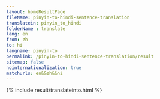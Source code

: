 ```yaml
---
layout: homeResultPage
fileName: pinyin-to-hindi-sentence-translation
translatein: pinyin_to_hindi
folderName : translate
lang: en
from: zh
to: hi
langname: pinyin-to
permalink: /pinyin-to-hindi-sentence-translation/result
sitemap: false
nointernationalization: true
matchurls: en&&zh&&hi
---
```

{% include result/translateinto.html %}

<script src="/js/result/translation.js" data-foldername="{{page.folderName}}" data-lang="{{page.lang}}"></script>
